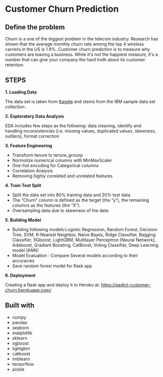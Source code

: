 # Customer Churn Prediction
## Define the problem
Churn is a one of the biggest problem in the telecom industry. Research has shown that the average monthly churn rate among the top 4 wireless carriers in the US is 1.9%. Customer churn prediction is to measure why customers are leaving a business. While it's not the happiest measure, it's a number that can give your company the hard truth about its customer retention. 


## STEPS
**1. Loading Data** 

   The data set is taken from [Kaggle](https://www.kaggle.com/blastchar/telco-customer-churn) and stems from the IBM sample data set collection .

**2. Exploratory Data Analysis**

   EDA includes few steps as the following: data cleaning, identify and handling inconsistencies (i.e. missing values, duplicated values, skewness, outliers), format correction

**3. Feature Engineering**
* Transform tenure to tenure_grounp
* Normolize numerical columns with MinMaxScaler
* One-hot encoding for Categorical columns
* Correlation Analysis 
* Removing highly corelated and unrelated  features 

**4. Train Test Split**
* Split the data set into 80% training data and 20% test data. 
* The “Churn” column is defined as the target (the “y”), the remaining columns as the features (the “X”).
* Oversampling data due to skewness of the data

**5. Building Model** 
* Building following models:Logistic Regression, Random Forest, Decision Tree, SVM, K-Nearest Neighbor, Naive Bayes, Ridge Classifier, Bagging Classifier, XGboost, LightGBM, Multilayer Perceptron (Neural Network), Adaboost, Gradiant Boosting, CatBoost, Voting Classifier, Deep Learning model (ANN)
* Model Evaluation : Compare Several models according to their accuracies
* Save random forest model for flask app

**6. Deployment**

   Creating a flask app and deploy it to Heroku at: https://pedict-customer-churn.herokuapp.com/

## Built with
* numpy
* pandas 
* seaborn
* matplotlib
* sklearn
* xgboost
* lightgbm
* catboost
* imblearn
* tensorflow 
* pickle
